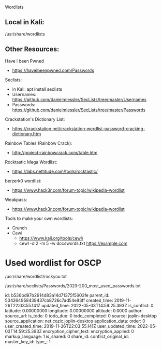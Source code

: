 Wordlists

## Local in Kali:

/usr/share/wordlists

## Other Resources:

Have I been Pwned

- https://haveibeenpwned.com/Passwords

Seclists:

- In Kali: apt install seclists
- Usernames: https://github.com/danielmiessler/SecLists/tree/master/Usernames
- Passwords: https://github.com/danielmiessler/SecLists/tree/master/Passwords

Crackstation's Dictionary List:

- https://crackstation.net/crackstation-wordlist-password-cracking-dictionary.htm

Rainbow Tables (Rainbow Crack):

- http://project-rainbowcrack.com/table.htm

Rocktastic Mega Wordlist:

- https://labs.nettitude.com/tools/rocktastic/

berzerk0 wordlist:

- https://www.hack3r.com/forum-topic/wikipedia-wordlist

Weakpass:

- https://www.hack3r.com/forum-topic/wikipedia-wordlist

Tools to make your own wordlists:

- Crunch
- Cewl
    - https://www.kali.org/tools/cewl/
    - cewl -d 2 -m 5 -w docswords.txt https://example.com

# Used wordlist for OSCP

/usr/share/wordlist/rockyou.txt

/usr/share/seclists/Passwords/2020-200\_most\_used_passwords.txt

id: b536bd97b2914d83a14d71375f5603fe
parent_id: 534264958439437cb8726c7ad54e83ff
created_time: 2019-11-26T22:03:55.141Z
updated_time: 2022-05-03T14:59:25.393Z
is_conflict: 0
latitude: 0.00000000
longitude: 0.00000000
altitude: 0.0000
author: 
source_url: 
is_todo: 0
todo_due: 0
todo_completed: 0
source: joplin-desktop
source_application: net.cozic.joplin-desktop
application_data: 
order: 0
user_created_time: 2019-11-26T22:03:55.141Z
user_updated_time: 2022-05-03T14:59:25.393Z
encryption_cipher_text: 
encryption_applied: 0
markup_language: 1
is_shared: 0
share_id: 
conflict_original_id: 
master_key_id: 
type_: 1